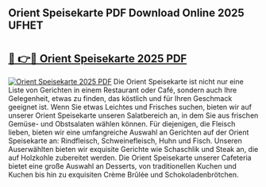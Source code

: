 ## Orient Speisekarte PDF Download Online 2025 UFHET

# <h2><a href="http://gccl6c.nevu.top/?p=Orient+Speisekarte">🔗 👉🔴 Orient Speisekarte 2025 PDF</a></h2>

[![Orient Speisekarte 2025 PDF](https://i.imgur.com/dBaPXMq.png)](http://gccl6c.nevu.top/?p=Orient+Speisekarte)
Die Orient Speisekarte ist nicht nur eine Liste von Gerichten in einem Restaurant oder Café, sondern auch Ihre Gelegenheit, etwas zu finden, das köstlich und für Ihren Geschmack geeignet ist. Wenn Sie etwas Leichtes und Frisches suchen, bieten wir auf unserer Orient Speisekarte unseren Salatbereich an, in dem Sie aus frischen Gemüse- und Obstsalaten wählen können. Für diejenigen, die Fleisch lieben, bieten wir eine umfangreiche Auswahl an Gerichten auf der Orient Speisekarte an: Rindfleisch, Schweinefleisch, Huhn und Fisch. Unseren Auserwählten bieten wir exquisite Gerichte wie Schaschlik und Steak an, die auf Holzkohle zubereitet werden. Die Orient Speisekarte unserer Cafeteria bietet eine große Auswahl an Desserts, von traditionellen Kuchen und Kuchen bis hin zu exquisiten Crème Brûlée und Schokoladenbrötchen.
